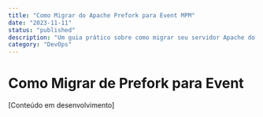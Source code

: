 ```yaml
---
title: "Como Migrar do Apache Prefork para Event MPM"
date: "2023-11-11"
status: "published"
description: "Um guia prático sobre como migrar seu servidor Apache do modo prefork para o modo event MPM"
category: "DevOps"
---
```


# Como Migrar de Prefork para Event

[Conteúdo em desenvolvimento]